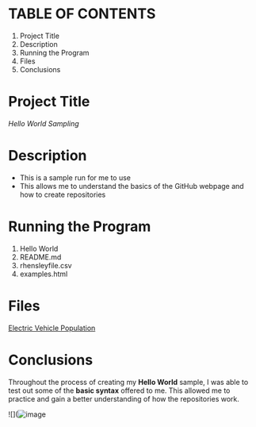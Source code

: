 # TABLE OF CONTENTS
1. Project Title
2. Description
3. Running the Program
4. Files
5. Conclusions
# Project Title
*Hello World Sampling*
# Description
- This is a sample run for me to use
- This allows me to understand the basics of the GitHub webpage and how to create repositories
# Running the Program
1. Hello World
2. README.md
3. rhensleyfile.csv
4. examples.html
# Files
[Electric Vehicle Population](https://catalog.data.gov/dataset/electric-vehicle-population-data)
# Conclusions
Throughout the process of creating my **Hello World** sample, I was able to test out some of the **basic syntax** offered to me. This allowed me to practice and gain a better understanding of how the repositories work.

![](![image](https://github.com/rachaelhensley/Hello-World/assets/149195729/611bb5f8-f22f-4020-8831-a4994ce1d003)
